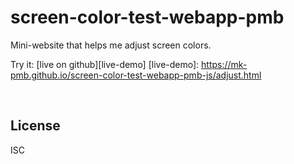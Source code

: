﻿
<!--#echo json="package.json" key="name" underline="=" -->
screen-color-test-webapp-pmb
============================
<!--/#echo -->

<!--#echo json="package.json" key="description" -->
Mini-website that helps me adjust screen colors.
<!--/#echo -->

Try it: [live on github][live-demo]
  [live-demo]: https://mk-pmb.github.io/screen-color-test-webapp-pmb-js/adjust.html



&nbsp;


License
-------
<!--#echo json="package.json" key=".license" -->
ISC
<!--/#echo -->
